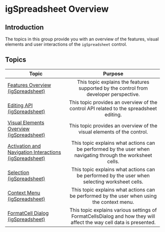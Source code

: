 ﻿<!--
|metadata|
{
    "fileName": "igspreadsheet-overview",
    "controlName": "igSpreadsheet",
    "tags": []
}
|metadata|
-->

# igSpreadsheet Overview

## Introduction

The topics in this group provide you with an overview of the features, visual elements and user interactions of the `igSpreadsheet` control.

## Topics

| Topic																		 									  | Purpose	     									|
| ------------- 																 									  |:-------------:									|
| [Features Overview (igSpreadsheet)](igspreadsheet-feature-overview.html)		 									  | This topic explains the features supported by the control from developer perspective.    |
| [Editing API (igSpreadsheet)](igspreadsheet-editing.html) 									                          | This topic provides an overview of the control API related to the spreadsheet editing.   	  | 
| [Visual Elements Overview (igSpreadsheet)](igspreadsheet-visual-elements.html) 									  | This topic provides an overview of the visual elements of the control.    	  | 
| [Activation and Navigation Interactions (igSpreadsheet)](igspreadsheet-activation-and-navigation-interactions.html) | This topic explains what actions can be performed by the user when navigating through the worksheet cells. |
| [Selection (igSpreadsheet)](igspreadsheet-selection.html)															  | This topic explains what actions can be performed by the user when selecting worksheet cells. |
| [Context Menu (igSpreadsheet)](igspreadsheet-context-menu)														  | This topic explains what actions can be performed by the user when using the context menu.			|
| [FormatCell Dialog (igSpreadsheet)](igspreadsheet-FormatCell-Dialog)												  | This topic explains various settings of FormatCellsDialog and how they will affect the way cell data is presented.			|